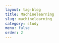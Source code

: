 ```yaml
---
layout: tag-blog
title: Machinelearning
slug: machinelearning
category: study
menu: false
order: 2
---
```

